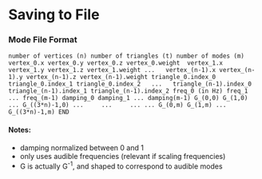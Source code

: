 # Saving to File

### Mode File Format
`
number of vertices (n)
number of triangles (t)
number of modes (m)
vertex_0.x vertex_0.y vertex_0.z vertex_0.weight 
vertex_1.x vertex_1.y vertex_1.z vertex_1.weight
...  
vertex_(n-1).x vertex_(n-1).y vertex_(n-1).z vertex_(n-1).weight
triangle_0.index_0 triangle_0.index_1 triangle_0.index_2  
...  
triangle_(n-1).index_0 triangle_(n-1).index_1 triangle_(n-1).index_2
freq_0 (in Hz)
freq_1 
...
freq_(m-1)
damping_0
damping_1
...
damping(m-1)
G_(0,0) G_(1,0) ... G_((3*n)-1,0)
...     ...     ... ...
G_(0,m) G_(1,m) ... G_((3*n)-1,m)
END
`

#### Notes:
* damping normalized between 0 and 1
* only uses audible frequencies (relevant if scaling frequencies)
* G is actually G<sup>-1</sup>, and shaped to correspond to audible modes